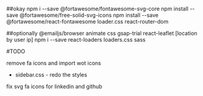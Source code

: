
##okay
npm i --save @fortawesome/fontawesome-svg-core
npm install --save @fortawesome/free-solid-svg-icons
npm install --save @fortawesome/react-fontawesome
loader.css
react-router-dom





##optionally
@emailjs/browser
animate css
gsap-trial
react-leaflet [location by user ip]
npm i --save react-loaders loaders.css
sass





#TODO

remove fa icons and import wot icons

- sidebar.css - redo the styles

fix svg fa icons for linkedin and github